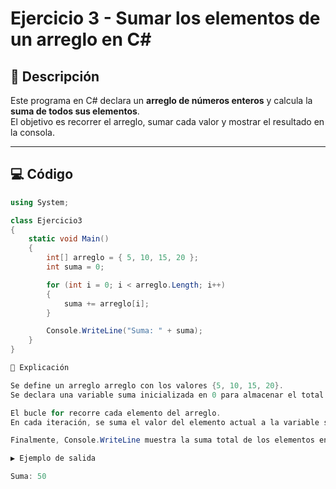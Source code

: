 # Ejercicio 3 - Sumar los elementos de un arreglo en C#

## 📌 Descripción
Este programa en C# declara un **arreglo de números enteros** y calcula la **suma de todos sus elementos**.  
El objetivo es recorrer el arreglo, sumar cada valor y mostrar el resultado en la consola.

---

## 💻 Código

```csharp
using System;

class Ejercicio3
{
    static void Main()
    {
        int[] arreglo = { 5, 10, 15, 20 };
        int suma = 0;

        for (int i = 0; i < arreglo.Length; i++)
        {
            suma += arreglo[i];
        }

        Console.WriteLine("Suma: " + suma);
    }
}

📖 Explicación

Se define un arreglo arreglo con los valores {5, 10, 15, 20}.
Se declara una variable suma inicializada en 0 para almacenar el total.

El bucle for recorre cada elemento del arreglo.
En cada iteración, se suma el valor del elemento actual a la variable suma.

Finalmente, Console.WriteLine muestra la suma total de los elementos en la consola.

▶️ Ejemplo de salida

Suma: 50